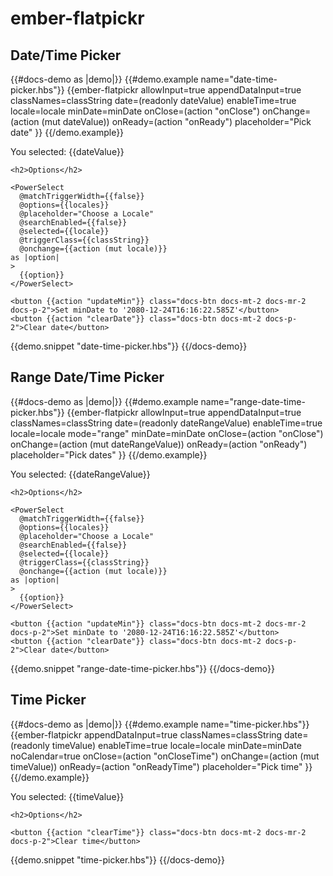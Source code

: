 # ember-flatpickr

## Date/Time Picker

{{#docs-demo as |demo|}}
  {{#demo.example name="date-time-picker.hbs"}}
    {{ember-flatpickr
      allowInput=true
      appendDataInput=true
      classNames=classString
      date=(readonly dateValue)
      enableTime=true
      locale=locale
      minDate=minDate
      onClose=(action "onClose")
      onChange=(action (mut dateValue))
      onReady=(action "onReady")
      placeholder="Pick date"
    }}
  {{/demo.example}}
  
  <div class="docs-m-4">
    <p class="selectedValue">
      You selected: {{dateValue}}
    </p>
    
    <h2>Options</h2>
    
    <PowerSelect
      @matchTriggerWidth={{false}}
      @options={{locales}}
      @placeholder="Choose a Locale"
      @searchEnabled={{false}}
      @selected={{locale}}
      @triggerClass={{classString}}
      @onchange={{action (mut locale)}}
    as |option|
    >
      {{option}}
    </PowerSelect>
    
    <button {{action "updateMin"}} class="docs-btn docs-mt-2 docs-mr-2 docs-p-2">Set minDate to '2080-12-24T16:16:22.585Z'</button>
    <button {{action "clearDate"}} class="docs-btn docs-mt-2 docs-p-2">Clear date</button>
  </div>
  
  {{demo.snippet "date-time-picker.hbs"}}
{{/docs-demo}}

## Range Date/Time Picker

{{#docs-demo as |demo|}}
  {{#demo.example name="range-date-time-picker.hbs"}}
    {{ember-flatpickr
      allowInput=true
      appendDataInput=true
      classNames=classString
      date=(readonly dateRangeValue)
      enableTime=true
      locale=locale
      mode="range"
      minDate=minDate
      onClose=(action "onClose")
      onChange=(action (mut dateRangeValue))
      onReady=(action "onReady")
      placeholder="Pick dates"
    }}
  {{/demo.example}}
  
  <div class="docs-m-4">
    <p class="selectedValue">
      You selected: {{dateRangeValue}}
    </p>
    
    <h2>Options</h2>
    
    <PowerSelect
      @matchTriggerWidth={{false}}
      @options={{locales}}
      @placeholder="Choose a Locale"
      @searchEnabled={{false}}
      @selected={{locale}}
      @triggerClass={{classString}}
      @onchange={{action (mut locale)}}
    as |option|
    >
      {{option}}
    </PowerSelect>
    
    <button {{action "updateMin"}} class="docs-btn docs-mt-2 docs-mr-2 docs-p-2">Set minDate to '2080-12-24T16:16:22.585Z'</button>
    <button {{action "clearDate"}} class="docs-btn docs-mt-2 docs-p-2">Clear date</button>
  </div>
  
  {{demo.snippet "range-date-time-picker.hbs"}}
{{/docs-demo}}

## Time Picker

{{#docs-demo as |demo|}}
  {{#demo.example name="time-picker.hbs"}}
    {{ember-flatpickr
      appendDataInput=true
      classNames=classString
      date=(readonly timeValue)
      enableTime=true
      locale=locale
      minDate=minDate
      noCalendar=true
      onClose=(action "onCloseTime")
      onChange=(action (mut timeValue))
      onReady=(action "onReadyTime")
      placeholder="Pick time"
    }}
  {{/demo.example}}
  
  <div class="docs-m-4">
    <p class="selectedValue">
      You selected: {{timeValue}}
    </p>
    
    <h2>Options</h2>
    
    <button {{action "clearTime"}} class="docs-btn docs-mt-2 docs-mr-2 docs-p-2">Clear time</button>
  </div>
 
  {{demo.snippet "time-picker.hbs"}}
{{/docs-demo}}
